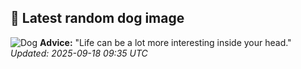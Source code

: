 ## 🐶 Latest random dog image
![Dog](https://images.dog.ceo/breeds/mexicanhairless/n02113978_131.jpg)
**Advice:** "Life can be a lot more interesting inside your head."
*Updated: 2025-09-18 09:35 UTC*
